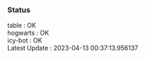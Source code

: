 ### Status


table : OK  
hogwarts : OK  
icy-bot : OK  
Latest Update : 2023-04-13 00:37:13.956137
